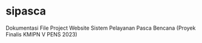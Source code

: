 # sipasca
Dokumentasi File Project Website Sistem Pelayanan Pasca Bencana (Proyek Finalis KMIPN V PENS 2023)

